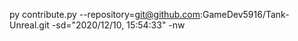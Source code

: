 py contribute.py --repository=git@github.com:GameDev5916/Tank-Unreal.git -sd="2020/12/10, 15:54:33" -nw